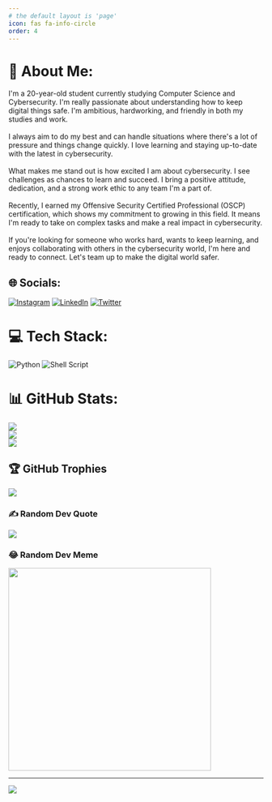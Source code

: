 ```yaml
---
# the default layout is 'page'
icon: fas fa-info-circle
order: 4
---
```

# 💫 About Me:
I'm a 20-year-old student currently studying Computer Science and Cybersecurity. I'm really passionate about understanding how to keep digital things safe. I'm ambitious, hardworking, and friendly in both my studies and work.<br><br>I always aim to do my best and can handle situations where there's a lot of pressure and things change quickly. I love learning and staying up-to-date with the latest in cybersecurity.<br><br>What makes me stand out is how excited I am about cybersecurity. I see challenges as chances to learn and succeed. I bring a positive attitude, dedication, and a strong work ethic to any team I'm a part of.<br><br>Recently, I earned my Offensive Security Certified Professional (OSCP) certification, which shows my commitment to growing in this field. It means I'm ready to take on complex tasks and make a real impact in cybersecurity.<br><br>If you're looking for someone who works hard, wants to keep learning, and enjoys collaborating with others in the cybersecurity world, I'm here and ready to connect. Let's team up to make the digital world safer.


## 🌐 Socials:
[![Instagram](https://img.shields.io/badge/Instagram-%23E4405F.svg?logo=Instagram&logoColor=white)](https://instagram.com/mehtaveer1603) [![LinkedIn](https://img.shields.io/badge/LinkedIn-%230077B5.svg?logo=linkedin&logoColor=white)](https://linkedin.com/in/veer--mehta) [![Twitter](https://img.shields.io/badge/Twitter-%231DA1F2.svg?logo=Twitter&logoColor=white)](https://twitter.com/VeerMehta) 

# 💻 Tech Stack:
![Python](https://img.shields.io/badge/python-3670A0?style=plastic&logo=python&logoColor=ffdd54)
![Shell Script](https://img.shields.io/badge/shell_script-%23121011?style=plastic&logo=gnu-bash&logoColor=white)

# 📊 GitHub Stats:
![](https://github-readme-stats.vercel.app/api?username=pseudology&theme=dark&hide_border=false&include_all_commits=false&count_private=false)<br/>
![](https://github-readme-streak-stats.herokuapp.com/?user=pseudology&theme=dark&hide_border=false)<br/>
![](https://github-readme-stats.vercel.app/api/top-langs/?username=pseudology&theme=dark&hide_border=false&include_all_commits=false&count_private=false&layout=compact)

## 🏆 GitHub Trophies
![](https://github-profile-trophy.vercel.app/?username=pseudology&theme=radical&no-frame=false&no-bg=true&margin-w=4)

### ✍️ Random Dev Quote
![](https://quotes-github-readme.vercel.app/api?type=horizontal&theme=radical)

### 😂 Random Dev Meme
<img src='https://randommeme-five.vercel.app/' style="height: 400px;"/>

---
[![](https://visitcount.itsvg.in/api?id=pseudology&icon=0&color=1)](https://visitcount.itsvg.in)

